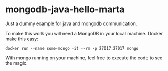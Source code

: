 # mongodb-java-hello-marta

Just a dummy example for java and mongodb communication.

To make this work you will need a MongoDB in your local machine. Docker make this easy:

```
docker run --name some-mongo -it --rm -p 27017:27017 mongo
```

With mongo running on your machine, feel free to execute the code to see the magic.